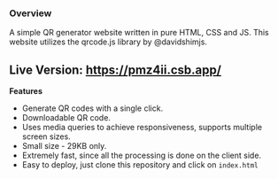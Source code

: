 ### Overview
A simple QR generator website written in pure HTML, CSS and JS. This website utilizes the qrcode.js library by @davidshimjs. 

## Live Version: https://pmz4ii.csb.app/

**Features**

 - Generate QR codes with a single click. 
 - Downloadable QR code.
 - Uses media queries to achieve responsiveness, supports multiple screen sizes. 
 - Small size - 29KB only.
 - Extremely fast, since all the processing is done on the client side. 
 - Easy to deploy, just clone this repository and click on `index.html` 
